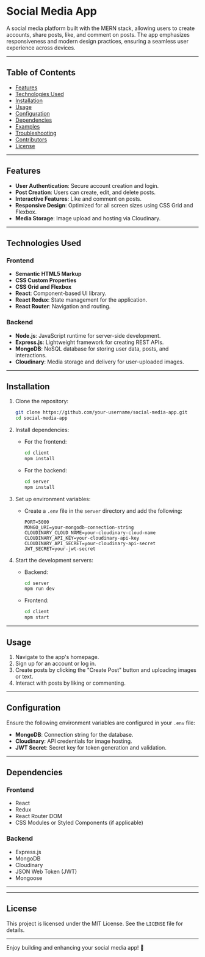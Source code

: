 # Social Media App

A social media platform built with the MERN stack, allowing users to create accounts, share posts, like, and comment on posts. The app emphasizes responsiveness and modern design practices, ensuring a seamless user experience across devices.

---

## Table of Contents
- [Features](#features)
- [Technologies Used](#technologies-used)
- [Installation](#installation)
- [Usage](#usage)
- [Configuration](#configuration)
- [Dependencies](#dependencies)
- [Examples](#examples)
- [Troubleshooting](#troubleshooting)
- [Contributors](#contributors)
- [License](#license)

---

## Features
- **User Authentication**: Secure account creation and login.
- **Post Creation**: Users can create, edit, and delete posts.
- **Interactive Features**: Like and comment on posts.
- **Responsive Design**: Optimized for all screen sizes using CSS Grid and Flexbox.
- **Media Storage**: Image upload and hosting via Cloudinary.

---

## Technologies Used
### Frontend
- **Semantic HTML5 Markup**
- **CSS Custom Properties**
- **CSS Grid and Flexbox**
- **React**: Component-based UI library.
- **React Redux**: State management for the application.
- **React Router**: Navigation and routing.

### Backend
- **Node.js**: JavaScript runtime for server-side development.
- **Express.js**: Lightweight framework for creating REST APIs.
- **MongoDB**: NoSQL database for storing user data, posts, and interactions.
- **Cloudinary**: Media storage and delivery for user-uploaded images.

---

## Installation
1. Clone the repository:
   ```bash
   git clone https://github.com/your-username/social-media-app.git
   cd social-media-app
   ```
2. Install dependencies:
   - For the frontend:
     ```bash
     cd client
     npm install
     ```
   - For the backend:
     ```bash
     cd server
     npm install
     ```
3. Set up environment variables:
   - Create a `.env` file in the `server` directory and add the following:
     ```env
     PORT=5000
     MONGO_URI=your-mongodb-connection-string
     CLOUDINARY_CLOUD_NAME=your-cloudinary-cloud-name
     CLOUDINARY_API_KEY=your-cloudinary-api-key
     CLOUDINARY_API_SECRET=your-cloudinary-api-secret
     JWT_SECRET=your-jwt-secret
     ```

4. Start the development servers:
   - Backend:
     ```bash
     cd server
     npm run dev
     ```
   - Frontend:
     ```bash
     cd client
     npm start
     ```

---

## Usage
1. Navigate to the app's homepage.
2. Sign up for an account or log in.
3. Create posts by clicking the "Create Post" button and uploading images or text.
4. Interact with posts by liking or commenting.

---

## Configuration
Ensure the following environment variables are configured in your `.env` file:
- **MongoDB**: Connection string for the database.
- **Cloudinary**: API credentials for image hosting.
- **JWT Secret**: Secret key for token generation and validation.

---

## Dependencies
### Frontend
- React
- Redux
- React Router DOM
- CSS Modules or Styled Components (if applicable)

### Backend
- Express.js
- MongoDB
- Cloudinary
- JSON Web Token (JWT)
- Mongoose

---


---


## License
This project is licensed under the MIT License. See the `LICENSE` file for details.

---

Enjoy building and enhancing your social media app! 🚀
